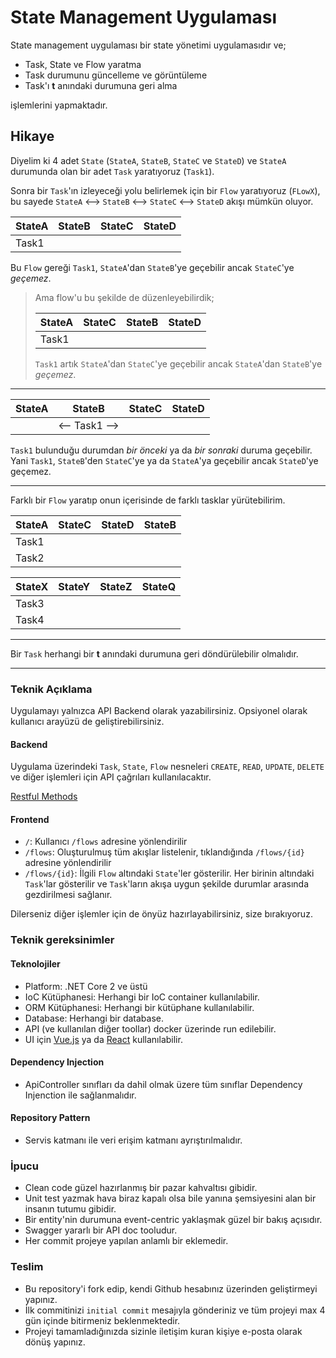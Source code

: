 # State Management Uygulaması

State management uygulaması bir state yönetimi uygulamasıdır ve;

- Task, State ve Flow yaratma
- Task durumunu güncelleme ve görüntüleme
- Task'ı **t** anındaki durumuna geri alma

işlemlerini yapmaktadır.

## Hikaye

Diyelim ki 4 adet `State` (`StateA`, `StateB`, `StateC` ve `StateD`) ve
`StateA` durumunda olan bir adet `Task` yaratıyoruz (`Task1`).

Sonra bir `Task`'ın izleyeceği yolu belirlemek için bir `Flow` yaratıyoruz
(`FLowX`), bu sayede `StateA` <--> `StateB` <--> `StateC` <--> `StateD` akışı
mümkün oluyor.

| StateA | StateB | StateC | StateD |
| ------ | ------ | ------ | ------ |
| Task1  |        |        |        |

Bu `Flow` gereği `Task1`, `StateA`'dan `StateB`'ye geçebilir ancak `StateC`'ye
_geçemez_. 

> 
> Ama flow'u bu şekilde de düzenleyebilirdik;
> 
> | StateA | StateC | StateB | StateD |
> | ------ | ------ | ------ | ------ |
> | Task1  |        |        |        |
> 
> `Task1` artık `StateA`'dan `StateC`'ye geçebilir ancak `StateA`'dan
> `StateB`'ye _geçemez_.
> 

---

| StateA | StateB        | StateC | StateD |
| ------ | ------------- | ------ | ------ |
|        | <-- Task1 --> |        |        |

`Task1` bulunduğu durumdan _bir önceki_ ya da  _bir sonraki_ duruma geçebilir.
Yani `Task1`, `StateB`'den `StateC`'ye ya da `StateA`'ya geçebilir ancak
`StateD`'ye geçemez.

---

Farklı bir `Flow` yaratıp onun içerisinde de farklı tasklar yürütebilirim.

| StateA | StateC | StateD | StateB |
| ------ | ------ | ------ | ------ |
| Task1  |        |        |        |
| Task2  |        |        |        |

| StateX | StateY | StateZ | StateQ |
| ------ | ------ | ------ | ------ |
| Task3  |        |        |        |
| Task4  |        |        |        |

---

Bir `Task` herhangi bir **t** anındaki durumuna geri döndürülebilir olmalıdır.

---

### Teknik Açıklama

Uygulamayı yalnızca API Backend olarak yazabilirsiniz. Opsiyonel olarak
kullanıcı arayüzü de geliştirebilirsiniz.

#### Backend

Uygulama üzerindeki `Task`, `State`, `Flow` nesneleri `CREATE`, `READ`,
`UPDATE`, `DELETE` ve diğer işlemleri için API çağrıları kullanılacaktır.

[Restful Methods](https://restfulapi.net/http-methods/)

#### Frontend

- `/`: Kullanıcı `/flows` adresine yönlendirilir
- `/flows`: Oluşturulmuş tüm akışlar listelenir, tıklandığında `/flows/{id}`
  adresine yönlendirilir
- `/flows/{id}`: İlgili `Flow` altındaki `State`'ler gösterilir. Her birinin
  altındaki `Task`'lar gösterilir ve `Task`'ların akışa uygun şekilde durumlar
  arasında gezdirilmesi sağlanır.

Dilerseniz diğer işlemler için de önyüz hazırlayabilirsiniz, size bırakıyoruz.

### Teknik gereksinimler

#### Teknolojiler

- Platform: .NET Core 2 ve üstü
- IoC Kütüphanesi: Herhangi bir IoC container kullanılabilir.
- ORM Kütüphanesi: Herhangi bir kütüphane kullanılabilir.
- Database: Herhangi bir database.
- API (ve kullanılan diğer toollar) docker üzerinde run edilebilir.
- UI için [Vue.js](https://vuejs.org/) ya da [React](https://reactjs.org/)
  kullanılabilir.

#### Dependency Injection

- ApiController sınıfları da dahil olmak üzere tüm sınıflar Dependency
  Injenction ile sağlanmalıdır.

#### Repository Pattern

- Servis katmanı ile veri erişim katmanı ayrıştırılmalıdır.

### İpucu

- Clean code güzel hazırlanmış bir pazar kahvaltısı gibidir.
- Unit test yazmak hava biraz kapalı olsa bile yanına şemsiyesini alan bir
  insanın tutumu gibidir.
- Bir entity'nin durumuna event-centric yaklaşmak güzel bir bakış açısıdır.
- Swagger yararlı bir API doc tooludur.
- Her commit projeye yapılan anlamlı bir eklemedir.

### Teslim

- Bu repository'i fork edip, kendi Github hesabınız üzerinden geliştirmeyi
  yapınız. 
- İlk commitinizi `initial commit` mesajıyla gönderiniz ve tüm projeyi max 4
  gün içinde bitirmeniz beklenmektedir.
- Projeyi tamamladığınızda sizinle iletişim kuran kişiye e-posta olarak dönüş
  yapınız.

